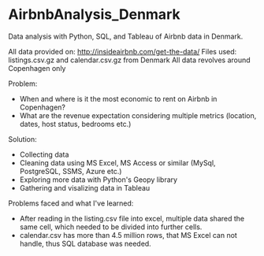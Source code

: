 # AirbnbAnalysis_Denmark
Data analysis with Python, SQL, and Tableau of Airbnb data in Denmark.

All data provided on: http://insideairbnb.com/get-the-data/
Files used: listings.csv.gz and calendar.csv.gz from Denmark
All data revolves around Copenhagen only

Problem:

- When and where is it the most economic to rent on Airbnb in Copenhagen?
- What are the revenue expectation considering multiple metrics (location, dates, host status, bedrooms etc.)

Solution:

- Collecting data
- Cleaning data using MS Excel, MS Access or similar (MySql, PostgreSQL, SSMS, Azure etc.)
- Exploring more data with Python's Geopy library
- Gathering and visalizing data in Tableau

Problems faced and what I've learned:

- After reading in the listing.csv file into excel, multiple data shared the same cell, which needed to be divided into further cells.
- calendar.csv has more than 4.5 million rows, that MS Excel can not handle, thus SQL database was needed.


